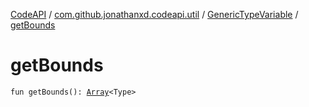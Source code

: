 [CodeAPI](../../index.md) / [com.github.jonathanxd.codeapi.util](../index.md) / [GenericTypeVariable](index.md) / [getBounds](.)

# getBounds

`fun getBounds(): `[`Array`](https://kotlinlang.org/api/latest/jvm/stdlib/kotlin/-array/index.html)`<Type>`